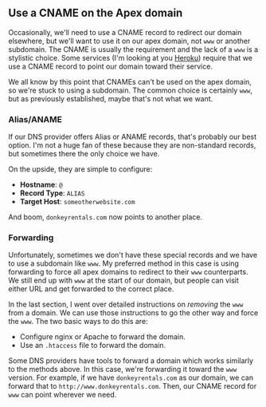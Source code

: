 ## Use a CNAME on the Apex domain

Occasionally, we'll need to use a CNAME record to redirect our domain elsewhere, but we'll want to use it on our apex domain, not `www` or another subdomain. The CNAME is usually the requirement and the lack of a `www` is a stylistic choice. Some services (I'm looking at you [Heroku](https://devcenter.heroku.com/articles/custom-domains#definitions)) require that we use a CNAME record to point our domain toward their service.

We all know by this point that CNAMEs can't be used on the apex domain, so we're stuck to using a subdomain. The common choice is certainly `www`, but as previously established, maybe that's not what we want.

### Alias/ANAME

If our DNS provider offers Alias or ANAME records, that's probably our best option. I'm not a huge fan of these because they are non-standard records, but sometimes there the only choice we have.

On the upside, they are simple to configure:

* **Hostname**: `@`
* **Record Type**: `ALIAS`
* **Target Host**: `someotherwebsite.com`

And boom, `donkeyrentals.com` now points to another place.

### Forwarding

Unfortunately, sometimes we don't have these special records and we have to use a subdomain like `www`. My preferred method in this case is using forwarding to force all apex domains to redirect to their `www` counterparts. We still end up with `www` at the start of our domain, but people can visit either URL and get forwarded to the correct place.

In the last section, I went over detailed instructions on _removing_ the `www` from a domain. We can use those instructions to go the other way and force the `www`. The two basic ways to do this are:

* Configure nginx or Apache to forward the domain.
* Use an `.htaccess` file to forward the domain.

Some DNS providers have tools to forward a domain which works similarly to the methods above. In this case, we're forwarding it toward the `www` version. For example, if we have `donkeyrentals.com` as our domain, we can forward that to `http://www.donkeyrentals.com`. Then, our CNAME record for `www` can point wherever we need.
